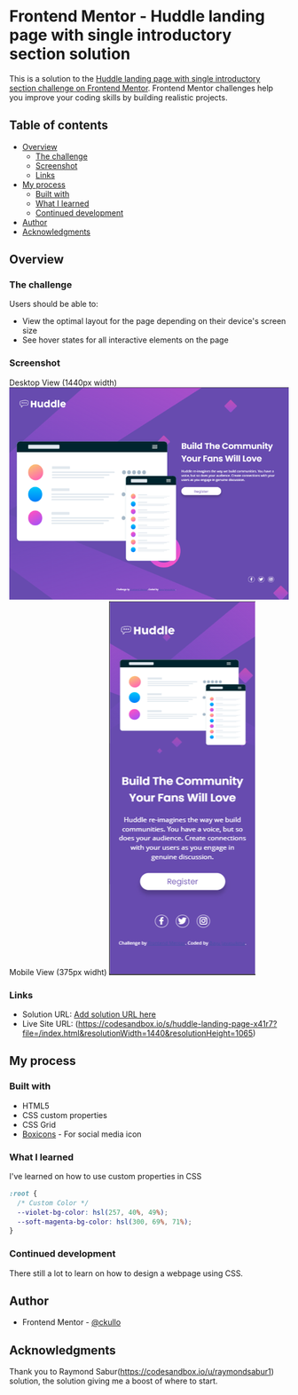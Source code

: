 # Frontend Mentor - Huddle landing page with single introductory section solution

This is a solution to the [Huddle landing page with single introductory section challenge on Frontend Mentor](https://www.frontendmentor.io/challenges/huddle-landing-page-with-a-single-introductory-section-B_2Wvxgi0). Frontend Mentor challenges help you improve your coding skills by building realistic projects.

## Table of contents

- [Overview](#overview)
  - [The challenge](#the-challenge)
  - [Screenshot](#screenshot)
  - [Links](#links)
- [My process](#my-process)
  - [Built with](#built-with)
  - [What I learned](#what-i-learned)
  - [Continued development](#continued-development)
- [Author](#author)
- [Acknowledgments](#acknowledgments)

## Overview

### The challenge

Users should be able to:

- View the optimal layout for the page depending on their device's screen size
- See hover states for all interactive elements on the page

### Screenshot

Desktop View (1440px width)
![](./screenshot/Desktop.png)
Mobile View (375px widht)
![](./screenshot/Mobile.png)

### Links

- Solution URL: [Add solution URL here](https://your-solution-url.com)
- Live Site URL: (https://codesandbox.io/s/huddle-landing-page-x41r7?file=/index.html&resolutionWidth=1440&resolutionHeight=1065)

## My process

### Built with

- HTML5
- CSS custom properties
- CSS Grid
- [Boxicons](https://boxicons.com/) - For social media icon

### What I learned

I've learned on how to use custom properties in CSS

```css
:root {
  /* Custom Color */
  --violet-bg-color: hsl(257, 40%, 49%);
  --soft-magenta-bg-color: hsl(300, 69%, 71%);
}
```

### Continued development

There still a lot to learn on how to design a webpage using CSS.

## Author

- Frontend Mentor - [@ckullo](https://www.frontendmentor.io/profile/ckullo)

## Acknowledgments

Thank you to Raymond Sabur(https://codesandbox.io/u/raymondsabur1) solution, the solution giving me a boost of where to start.
